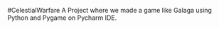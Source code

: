 #CelestialWarfare
A Project where we made a game like Galaga using Python and Pygame on Pycharm IDE.

 
